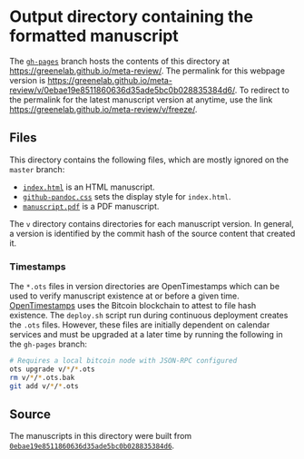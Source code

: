 # Output directory containing the formatted manuscript

The [`gh-pages`](https://github.com/greenelab/meta-review/tree/gh-pages) branch hosts the contents of this directory at https://greenelab.github.io/meta-review/.
The permalink for this webpage version is https://greenelab.github.io/meta-review/v/0ebae19e8511860636d35ade5bc0b028835384d6/.
To redirect to the permalink for the latest manuscript version at anytime, use the link https://greenelab.github.io/meta-review/v/freeze/.

## Files

This directory contains the following files, which are mostly ignored on the `master` branch:

+ [`index.html`](index.html) is an HTML manuscript.
+ [`github-pandoc.css`](github-pandoc.css) sets the display style for `index.html`.
+ [`manuscript.pdf`](manuscript.pdf) is a PDF manuscript.

The `v` directory contains directories for each manuscript version.
In general, a version is identified by the commit hash of the source content that created it.

### Timestamps

The `*.ots` files in version directories are OpenTimestamps which can be used to verify manuscript existence at or before a given time.
[OpenTimestamps](https://opentimestamps.org/) uses the Bitcoin blockchain to attest to file hash existence.
The `deploy.sh` script run during continuous deployment creates the `.ots` files.
However, these files are initially dependent on calendar services and must be upgraded at a later time by running the following in the `gh-pages` branch:

```sh
# Requires a local bitcoin node with JSON-RPC configured
ots upgrade v/*/*.ots
rm v/*/*.ots.bak
git add v/*/*.ots
```

## Source

The manuscripts in this directory were built from
[`0ebae19e8511860636d35ade5bc0b028835384d6`](https://github.com/greenelab/meta-review/commit/0ebae19e8511860636d35ade5bc0b028835384d6).
